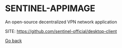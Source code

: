 # SENTINEL-APPIMAGE
 
 An open-source decentralized VPN network application
 
 SITE: https://github.com/sentinel-official/desktop-client

 [Go back](https://portable-linux-apps.github.io/apps.html)
